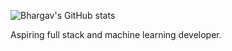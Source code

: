 ![Bhargav's GitHub stats](https://github-readme-stats.vercel.app/api?username=beranki&show_icons=true&theme=transparent)

Aspiring full stack and machine learning developer. 
